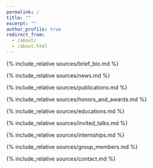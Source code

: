 ```yaml
---
permalink: /
title: ""
excerpt: ""
author_profile: true
redirect_from: 
  - /about/
  - /about.html
---
```


<!-- {% if site.google_scholar_stats_use_cdn %}
{% assign gsDataBaseUrl = "https://cdn.jsdelivr.net/gh/" | append: site.repository | append: "@" %}
{% else %}
{% assign gsDataBaseUrl = "https://raw.githubusercontent.com/" | append: site.repository | append: "/" %}
{% endif %}
{% assign url = gsDataBaseUrl | append: "google-scholar-stats/gs_data_shieldsio.json" %} -->

<span class='anchor' id='about-me'></span>
{% include_relative sources/brief_bio.md %}

{% include_relative sources/news.md %}

{% include_relative sources/publications.md %}

{% include_relative sources/honors_and_awards.md %}

{% include_relative sources/educations.md %}

<span class='anchor' id='invited-talks'></span>
{% include_relative sources/invited_talks.md %}

{% include_relative sources/internships.md %}

<span class='anchor' id='group-members'></span>
{% include_relative sources/group_members.md %}

<span class='anchor' id='contact'></span>
{% include_relative sources/contact.md %}

